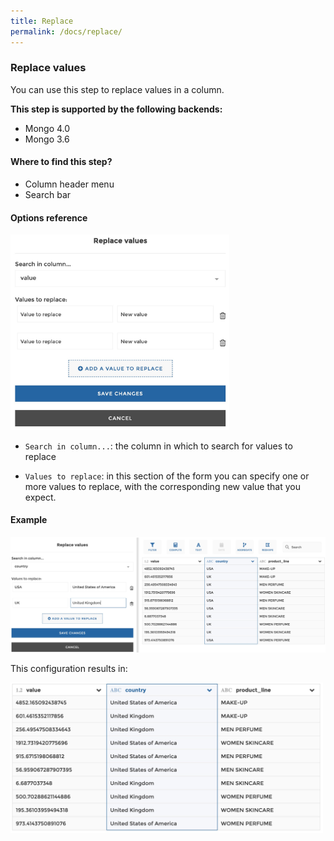 ```yaml
---
title: Replace
permalink: /docs/replace/
---
```


### Replace values

You can use this step to replace values in a column.

**This step is supported by the following backends:**

- Mongo 4.0
- Mongo 3.6

#### Where to find this step?

- Column header menu
- Search bar

#### Options reference

<img src="../../img/docs/user-interface/replace_step_form.jpg" width="350" />

- `Search in column...`: the column in which to search for values to replace

- `Values to replace`: in this section of the form you can specify one or more
  values to replace, with the corresponding new value that you expect.

#### Example

<img src="../../img/docs/user-interface/replace_example_conf.jpg" width="750" />

This configuration results in:

<img src="../../img/docs/user-interface/replace_example_result.jpg" width="500" />
